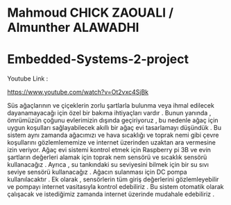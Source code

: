 # Mahmoud CHICK ZAOUALI / Almunther ALAWADHI 
# Embedded-Systems-2-project

Youtube Link : 

https://www.youtube.com/watch?v=Ot2vxc4SjBk

Süs ağaçlarının ve çiçeklerin zorlu şartlarla bulunma veya ihmal edilecek dayanamayacağı için özel bir bakıma ihtiyaçları vardır . Bunun yanında , ömrümüzün çoğunu evlerimizin dışında geçiriyoruz , bu nedenle ağaç için uygun koşulları sağlayabilecek akıllı bir ağaç evi tasarlamayı düşündük . Bu sistem aynı zamanda ağacımızı ve hava sıcaklığı ve toprak nemi gibi çevre koşullarını gözlemlememize ve internet üzerinden uzaktan ara vermesine izin veriyor.
Ağaç evi sistemi kontrol etmek için Raspberry pi 3B ve evin şartların değerleri alamak için toprak nem sensörü ve sıcaklık sensörü kullanacağız . Ayrıca , su tankındaki su seviyesini bilmek için bir su sıvı seviye sensörü kullanacağız . Ağacın sulanması için DC pompa kullanılacaktır . Ek olarak , sensörlerin tüm giriş değerlerini gözlemleyebilir ve pompayı internet vasitasıyla kontrol edebiliriz . 
Bu sistem otomatik olarak çalışacak ve istediğimiz zamanda internet üzerinde mudahale edebiliriz . 
